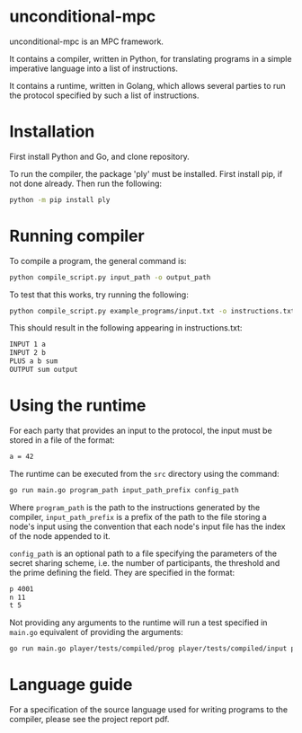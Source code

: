 # unconditional-mpc
unconditional-mpc is an MPC framework.

It contains a compiler, written in Python, for translating programs in a simple imperative language into a list of instructions.

It contains a runtime, written in Golang, which allows several parties to run the protocol specified by such a list of instructions. 

# Installation
First install Python and Go, and clone repository.

To run the compiler, the package 'ply' must be installed. 
First install pip, if not done already. Then run the following:
```bash
python -m pip install ply
```

# Running compiler
To compile a program, the general command is:
```bash
python compile_script.py input_path -o output_path
```
To test that this works, try running the following:
```bash
python compile_script.py example_programs/input.txt -o instructions.txt
```
This should result in the following appearing in instructions.txt:

```txt
INPUT 1 a
INPUT 2 b
PLUS a b sum
OUTPUT sum output
```
# Using the runtime
For each party that provides an input to the protocol, the input must be stored in a file of the format:

```txt
a = 42
```

The runtime can be executed from the ```src``` directory using the command:

```bash
go run main.go program_path input_path_prefix config_path
```

Where ```program_path``` is the path to the instructions generated by the compiler, ```input_path_prefix``` is a prefix of the path to the file storing a node's input using the convention that each node's input file has the index of the node appended to it. 


```config_path``` is an optional path to a file specifying the parameters of the secret sharing scheme, i.e. the number of participants, the threshold and the prime defining the field. They are specified in the format:

```txt
p 4001
n 11
t 5
```

Not providing any arguments to the runtime will run a test specified in ```main.go``` equivalent of providing the arguments:

```bash
go run main.go player/tests/compiled/prog player/tests/compiled/input player/tests/compiled/config
```

# Language guide
For a specification of the source language used for writing programs to the compiler, please see the project report pdf.
